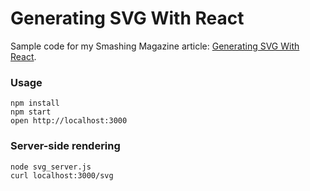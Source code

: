 Generating SVG With React
=====================

Sample code for my Smashing Magazine article: [Generating SVG With React](http://www.smashingmagazine.com/2015/12/generating-svg-with-react).

### Usage

```
npm install
npm start
open http://localhost:3000
```

### Server-side rendering

```
node svg_server.js
curl localhost:3000/svg
```
